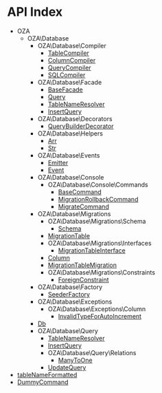 API Index
=========

* OZA
    * OZA\Database
        * OZA\Database\Compiler
            * [TableCompiler](OZA-Database-Compiler-TableCompiler.md)
            * [ColumnCompiler](OZA-Database-Compiler-ColumnCompiler.md)
            * [QueryCompiler](OZA-Database-Compiler-QueryCompiler.md)
            * [SQLCompiler](OZA-Database-Compiler-SQLCompiler.md)
        * OZA\Database\Facade
            * [BaseFacade](OZA-Database-Facade-BaseFacade.md)
            * [Query](OZA-Database-Facade-Query.md)
            * [TableNameResolver](OZA-Database-Facade-TableNameResolver.md)
            * [InsertQuery](OZA-Database-Facade-InsertQuery.md)
        * OZA\Database\Decorators
            * [QueryBuilderDecorator](OZA-Database-Decorators-QueryBuilderDecorator.md)
        * OZA\Database\Helpers
            * [Arr](OZA-Database-Helpers-Arr.md)
            * [Str](OZA-Database-Helpers-Str.md)
        * OZA\Database\Events
            * [Emitter](OZA-Database-Events-Emitter.md)
            * [Event](OZA-Database-Events-Event.md)
        * OZA\Database\Console
            * OZA\Database\Console\Commands
                * [BaseCommand](OZA-Database-Console-Commands-BaseCommand.md)
                * [MigrationRollbackCommand](OZA-Database-Console-Commands-MigrationRollbackCommand.md)
                * [MigrateCommand](OZA-Database-Console-Commands-MigrateCommand.md)
        * OZA\Database\Migrations
            * OZA\Database\Migrations\Schema
                * [Schema](OZA-Database-Migrations-Schema-Schema.md)
            * [MigrationTable](OZA-Database-Migrations-MigrationTable.md)
            * OZA\Database\Migrations\Interfaces
                * [MigrationTableInterface](OZA-Database-Migrations-Interfaces-MigrationTableInterface.md)
            * [Column](OZA-Database-Migrations-Column.md)
            * [MigrationTableMigration](OZA-Database-Migrations-MigrationTableMigration.md)
            * OZA\Database\Migrations\Constraints
                * [ForeignConstraint](OZA-Database-Migrations-Constraints-ForeignConstraint.md)
        * OZA\Database\Factory
            * [SeederFactory](OZA-Database-Factory-SeederFactory.md)
        * OZA\Database\Exceptions
            * OZA\Database\Exceptions\Column
                * [InvalidTypeForAutoIncrement](OZA-Database-Exceptions-Column-InvalidTypeForAutoIncrement.md)
        * [Db](OZA-Database-Db.md)
        * OZA\Database\Query
            * [TableNameResolver](OZA-Database-Query-TableNameResolver.md)
            * [InsertQuery](OZA-Database-Query-InsertQuery.md)
            * OZA\Database\Query\Relations
                * [ManyToOne](OZA-Database-Query-Relations-ManyToOne.md)
            * [UpdateQuery](OZA-Database-Query-UpdateQuery.md)
* [tableNameFormatted](tableNameFormatted.md)
* [DummyCommand](DummyCommand.md)

